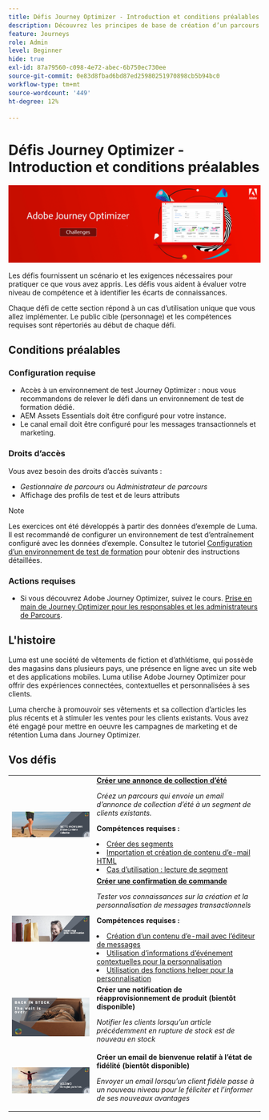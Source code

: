 ```yaml
---
title: Défis Journey Optimizer - Introduction et conditions préalables
description: Découvrez les principes de base de création d’un parcours dans la zone de travail du parcours.
feature: Journeys
role: Admin
level: Beginner
hide: true
exl-id: 87a79560-c098-4e72-abec-6b750ec730ee
source-git-commit: 0e83d8fbad6bd87ed25980251970898cb5b94bc0
workflow-type: tm+mt
source-wordcount: '449'
ht-degree: 12%

---
```


# Défis Journey Optimizer - Introduction et conditions préalables

![Bannière de défis AJO](./assets/ajo-banner-challenges.png)

Les défis fournissent un scénario et les exigences nécessaires pour pratiquer ce que vous avez appris. Les défis vous aident à évaluer votre niveau de compétence et à identifier les écarts de connaissances.

Chaque défi de cette section répond à un cas d’utilisation unique que vous allez implémenter. Le public cible (personnage) et les compétences requises sont répertoriés au début de chaque défi.

## Conditions préalables

### Configuration requise

* Accès à un environnement de test Journey Optimizer : nous vous recommandons de relever le défi dans un environnement de test de formation dédié.
* AEM Assets Essentials doit être configuré pour votre instance.
* Le canal email doit être configuré pour les messages transactionnels et marketing.

### Droits d’accès

Vous avez besoin des droits d’accès suivants :
* *Gestionnaire de parcours* ou *Administrateur de parcours*
* Affichage des profils de test et de leurs attributs

>[!NOTE]
> Les exercices ont été développés à partir des données d’exemple de Luma. Il est recommandé de configurer un environnement de test d’entraînement configuré avec les données d’exemple. Consultez le tutoriel [Configuration d’un environnement de test de formation](/help/tutorial-configure-a-training-sandbox/introduction-and-prerequisites.md) pour obtenir des instructions détaillées.

### Actions requises

* Si vous découvrez Adobe Journey Optimizer, suivez le cours. [Prise en main de Journey Optimizer pour les responsables et les administrateurs de Parcours](https://experienceleague.adobe.com/?recommended=JourneyOptimizer-U-1-2021.1&amp;lang=fr).


## L&#39;histoire

Luma est une société de vêtements de fiction et d’athlétisme, qui possède des magasins dans plusieurs pays, une présence en ligne avec un site web et des applications mobiles. Luma utilise Adobe Journey Optimizer pour offrir des expériences connectées, contextuelles et personnalisées à ses clients.

Luma cherche à promouvoir ses vêtements et sa collection d’articles les plus récents et à stimuler les ventes pour les clients existants. Vous avez été engagé pour mettre en oeuvre les campagnes de marketing et de rétention Luma dans Journey Optimizer.

## Vos défis

<table>
<tr>
<td>
 <div>
      <a href="summer-collection-announcement-challenge.md">
        <img alt="Image de l’annonce de la collection d’été" src="./assets/email-assets/luma-transactional-onboarding-3.png"/>
      </a>
      </div>
  </td>
  <td>
   <strong><a href="summer-collection-announcement-challenge.md">Créer une annonce de collection d’été </strong>
    </a>
      <p>
      <em>Créez un parcours qui envoie un email d’annonce de collection d’été à un segment de clients existants. </em>
      <p>
      <b>Compétences requises :</b>
      <li><a href="https://experienceleague.adobe.com/docs/journey-optimizer-learn/tutorials/profiles-segments-subscriptions/create-segments.html"> Créer des segments</li>
      <li><a href="https://experienceleague.adobe.com/docs/journey-optimizer-learn/tutorials/create-messages/create-emails/import-and-author-html-email-content.html">Importation et création de contenu d’e-mail HTML</li>
      <li><a href="https://experienceleague.adobe.com/docs/journey-optimizer-learn/tutorials/create-journeys/use-case-read-segment.html">Cas d’utilisation : lecture de segment</li>
  </td>
  </tr>
  <tr>
  <td>
  <div>
    <a href="order-confirmation-challenge.md">
      <img alt="Luma Email" src="./assets/email-assets/luma-transactional-order-confirmation.png"/>
    </a>
  </td>
  <td>
      <a href="order-confirmation-challenge.md">
    <strong><a href="order-confirmation-challenge.md">Créer une confirmation de commande</strong>
    </a>
    <div>
    <p>
    <em>Tester vos connaissances sur la création et la personnalisation de messages transactionnels
    </em>
    <p>
    <b>Compétences requises :</b>
      <li><a href="https://experienceleague.adobe.com/docs/journey-optimizer-learn/tutorials/create-messages/create-email-content-with-the-message-editor.html"> Création d’un contenu d’e-mail avec l’éditeur de messages</li>
      <li><a href="https://experienceleague.adobe.com/docs/journey-optimizer-learn/tutorials/personalize-content/use-contextual-event-information-for-personalization.html">Utilisation d’informations d’événement contextuelles pour la personnalisation</li>
      <li><a href="https://experienceleague.adobe.com/docs/journey-optimizer-learn/tutorials/personalize-content/use-helper-functions-for-personalization.html?lang=en">Utilisation des fonctions helper pour la personnalisation</li>
  </td>
  </tr>
  <tr>
    <td>
    <div>
    <a>
      <img alt="Réapprovisionnement du produit Luma" src="./assets/email-assets/luma-ProductReplenishment.png"/>
    </a>
    </div>
    <td>
    <div >
      <strong>Créer une notification de réapprovisionnement de produit (bientôt disponible)</strong>
    </a>
    </div>
    <p>
    <em>Notifier les clients lorsqu’un article précédemment en rupture de stock est de nouveau en stock</em>
    <p>
  </td>
  </tr>
  <tr>
    <td>
    <div>
    <a>
      <img alt="Bienvenue" src="./assets/email-assets/luma-transactional-onboarding-1.png"/>
    </a>
    </div>
    <td>
    <div >
      <a>
    <strong>Créer un email de bienvenue relatif à l’état de fidélité (bientôt disponible) </strong>
    </a>
    </div>
    <p>
    <em>Envoyer un email lorsqu’un client fidèle passe à un nouveau niveau pour le féliciter et l’informer de ses nouveaux avantages</em>
    <p>
  </td>
  </tr>
</table>
